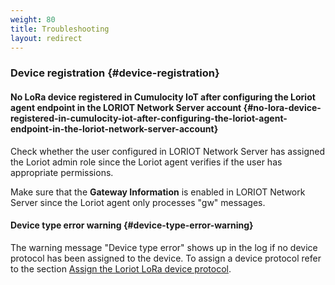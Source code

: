 ```yaml
---
weight: 80
title: Troubleshooting
layout: redirect
---
```


### Device registration {#device-registration}

#### No LoRa device registered in Cumulocity IoT after configuring the Loriot agent endpoint in the LORIOT Network Server account {#no-lora-device-registered-in-cumulocity-iot-after-configuring-the-loriot-agent-endpoint-in-the-loriot-network-server-account}

Check whether the user configured in LORIOT Network Server has assigned the Loriot admin role since the Loriot agent verifies if the user has appropriate permissions.

Make sure that the **Gateway Information** is enabled in LORIOT Network Server since the Loriot agent only processes "gw" messages.

#### Device type error warning {#device-type-error-warning}

The warning message "Device type error" shows up in the log if no device protocol has been assigned to the device.
To assign a device protocol refer to the section [Assign the Loriot LoRa device protocol](#assigning-loriot-device-protocol).
